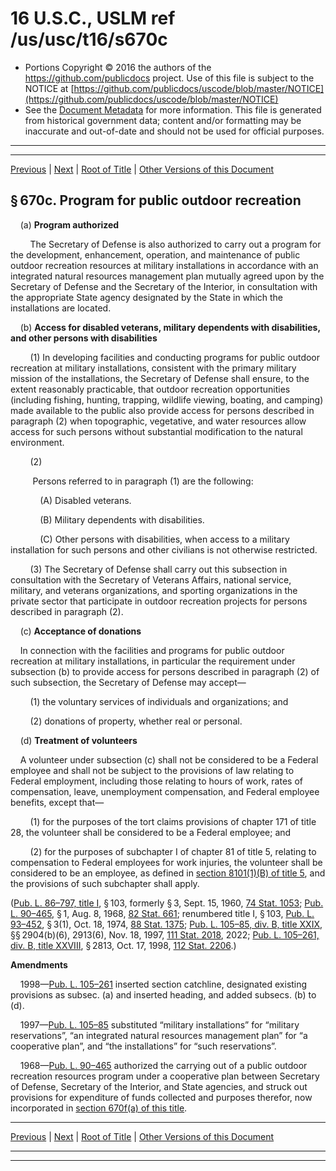 ---
---

# 16 U.S.C., USLM ref /us/usc/t16/s670c

* Portions Copyright © 2016 the authors of the https://github.com/publicdocs project.
  Use of this file is subject to the NOTICE at [https://github.com/publicdocs/uscode/blob/master/NOTICE](https://github.com/publicdocs/uscode/blob/master/NOTICE)
* See the [Document Metadata](././../../../../..//README.md) for more information.
  This file is generated from historical government data; content and/or formatting may be inaccurate and out-of-date and should not be used for official purposes.

----------
----------

[Previous](./../../../../..//us/usc/t16/ch5C/schI/m__us_usc_t16_s670b.md) | [Next](./../../../../..//us/usc/t16/ch5C/schI/m__us_usc_t16_s670c–1.md) | [Root of Title](./../../../../../) | [Other Versions of this Document](https://publicdocs.github.io/go/links?ns=uslm&ref=%2Fus%2Fusc%2Ft16%2Fs670c)

## § 670c. Program for public outdoor recreation

    (a) __Program authorized__ 

        The Secretary of Defense is also authorized to carry out a program for the development, enhancement, operation, and maintenance of public outdoor recreation resources at military installations in accordance with an integrated natural resources management plan mutually agreed upon by the Secretary of Defense and the Secretary of the Interior, in consultation with the appropriate State agency designated by the State in which the installations are located.

    (b) __Access for disabled veterans, military dependents with disabilities, and other persons with disabilities__ 

        (1) In developing facilities and conducting programs for public outdoor recreation at military installations, consistent with the primary military mission of the installations, the Secretary of Defense shall ensure, to the extent reasonably practicable, that outdoor recreation opportunities (including fishing, hunting, trapping, wildlife viewing, boating, and camping) made available to the public also provide access for persons described in paragraph (2) when topographic, vegetative, and water resources allow access for such persons without substantial modification to the natural environment.

        (2)

         Persons referred to in paragraph (1) are the following:

            (A) Disabled veterans.

            (B) Military dependents with disabilities.

            (C) Other persons with disabilities, when access to a military installation for such persons and other civilians is not otherwise restricted.

        (3) The Secretary of Defense shall carry out this subsection in consultation with the Secretary of Veterans Affairs, national service, military, and veterans organizations, and sporting organizations in the private sector that participate in outdoor recreation projects for persons described in paragraph (2).

    (c) __Acceptance of donations__ 

    In connection with the facilities and programs for public outdoor recreation at military installations, in particular the requirement under subsection (b) to provide access for persons described in paragraph (2) of such subsection, the Secretary of Defense may accept—

        (1) the voluntary services of individuals and organizations; and

        (2) donations of property, whether real or personal.

    (d) __Treatment of volunteers__ 

    A volunteer under subsection (c) shall not be considered to be a Federal employee and shall not be subject to the provisions of law relating to Federal employment, including those relating to hours of work, rates of compensation, leave, unemployment compensation, and Federal employee benefits, except that—

        (1) for the purposes of the tort claims provisions of chapter 171 of title 28, the volunteer shall be considered to be a Federal employee; and

        (2) for the purposes of subchapter I of chapter 81 of title 5, relating to compensation to Federal employees for work injuries, the volunteer shall be considered to be an employee, as defined in [section 8101(1)(B) of title 5][/us/usc/t5/s8101/1/B], and the provisions of such subchapter shall apply.

([Pub. L. 86–797, title I][/us/pl/86/797/tI], § 103, formerly § 3, Sept. 15, 1960, [74 Stat. 1053][/us/stat/74/1053]; [Pub. L. 90–465][/us/pl/90/465], § 1, Aug. 8, 1968, [82 Stat. 661][/us/stat/82/661]; renumbered title I, § 103, [Pub. L. 93–452][/us/pl/93/452], § 3(1), Oct. 18, 1974, [88 Stat. 1375][/us/stat/88/1375]; [Pub. L. 105–85, div. B, title XXIX][/us/pl/105/85/dB/tXXIX], §§ 2904(b)(6), 2913(6), Nov. 18, 1997, [111 Stat. 2018][/us/stat/111/2018], 2022; [Pub. L. 105–261, div. B, title XXVIII][/us/pl/105/261/dB/tXXVIII], § 2813, Oct. 17, 1998, [112 Stat. 2206][/us/stat/112/2206].)

 __Amendments__ 

    1998—[Pub. L. 105–261][/us/pl/105/261] inserted section catchline, designated existing provisions as subsec. (a) and inserted heading, and added subsecs. (b) to (d).

    1997—[Pub. L. 105–85][/us/pl/105/85] substituted “military installations” for “military reservations”, “an integrated natural resources management plan” for “a cooperative plan”, and “the installations” for “such reservations”.

    1968—[Pub. L. 90–465][/us/pl/90/465] authorized the carrying out of a public outdoor recreation resources program under a cooperative plan between Secretary of Defense, Secretary of the Interior, and State agencies, and struck out provisions for expenditure of funds collected and purposes therefor, now incorporated in [section 670f(a) of this title][/us/usc/t16/s670f/a].

----------

[Previous](./../../../../..//us/usc/t16/ch5C/schI/m__us_usc_t16_s670b.md) | [Next](./../../../../..//us/usc/t16/ch5C/schI/m__us_usc_t16_s670c–1.md) | [Root of Title](./../../../../../) | [Other Versions of this Document](https://publicdocs.github.io/go/links?ns=uslm&ref=%2Fus%2Fusc%2Ft16%2Fs670c)

----------
----------

[/us/usc/t5/s8101/1/B]: https://publicdocs.github.io/go/links?ns=uslm&ref=%2Fus%2Fusc%2Ft5%2Fs8101%2F1%2FB
[/us/pl/86/797/tI]: https://publicdocs.github.io/go/links?ns=uslm&ref=%2Fus%2Fpl%2F86%2F797%2FtI
[/us/stat/74/1053]: https://publicdocs.github.io/go/links?ns=uslm&ref=%2Fus%2Fstat%2F74%2F1053
[/us/pl/90/465]: https://publicdocs.github.io/go/links?ns=uslm&ref=%2Fus%2Fpl%2F90%2F465
[/us/stat/82/661]: https://publicdocs.github.io/go/links?ns=uslm&ref=%2Fus%2Fstat%2F82%2F661
[/us/pl/93/452]: https://publicdocs.github.io/go/links?ns=uslm&ref=%2Fus%2Fpl%2F93%2F452
[/us/stat/88/1375]: https://publicdocs.github.io/go/links?ns=uslm&ref=%2Fus%2Fstat%2F88%2F1375
[/us/pl/105/85/dB/tXXIX]: https://publicdocs.github.io/go/links?ns=uslm&ref=%2Fus%2Fpl%2F105%2F85%2FdB%2FtXXIX
[/us/stat/111/2018]: https://publicdocs.github.io/go/links?ns=uslm&ref=%2Fus%2Fstat%2F111%2F2018
[/us/pl/105/261/dB/tXXVIII]: https://publicdocs.github.io/go/links?ns=uslm&ref=%2Fus%2Fpl%2F105%2F261%2FdB%2FtXXVIII
[/us/stat/112/2206]: https://publicdocs.github.io/go/links?ns=uslm&ref=%2Fus%2Fstat%2F112%2F2206
[/us/pl/105/261]: https://publicdocs.github.io/go/links?ns=uslm&ref=%2Fus%2Fpl%2F105%2F261
[/us/pl/105/85]: https://publicdocs.github.io/go/links?ns=uslm&ref=%2Fus%2Fpl%2F105%2F85
[/us/pl/90/465]: https://publicdocs.github.io/go/links?ns=uslm&ref=%2Fus%2Fpl%2F90%2F465
[/us/usc/t16/s670f/a]: https://publicdocs.github.io/go/links?ns=uslm&ref=%2Fus%2Fusc%2Ft16%2Fs670f%2Fa


